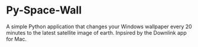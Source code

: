 # Py-Space-Wall
A simple Python application that changes your Windows wallpaper every 20 minutes to the latest satellite image of earth. Inpsired by the Downlink app for Mac.
